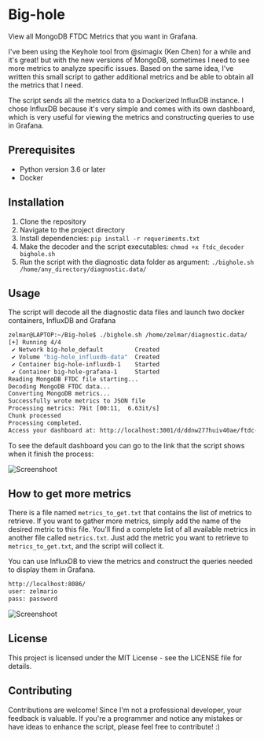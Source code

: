 # Big-hole
View all MongoDB FTDC Metrics that you want in Grafana.

I've been using the Keyhole tool from @simagix (Ken Chen) for a while and it's great! but with the new versions of MongoDB, sometimes I need to see more metrics to analyze specific issues.
Based on the same idea, I've written this small script to gather additional metrics and be able to obtain all the metrics that I need.

The script sends all the metrics data to a Dockerized InfluxDB instance. I chose InfluxDB because it's very simple and comes with its own dashboard, which is very useful for viewing the metrics and constructing queries to use in Grafana.

## Prerequisites
- Python version 3.6 or later
- Docker

## Installation
1. Clone the repository
2. Navigate to the project directory
3. Install dependencies: `pip install -r requeriments.txt`
4. Make the decoder and the script executables: `chmod +x ftdc_decoder bighole.sh`
6. Run the script with the diagnostic data folder as argument: `./bighole.sh /home/any_directory/diagnostic.data/`

## Usage
The script will decode all the diagnostic data files and launch two docker containers, InfluxDB and Grafana

```bash
zelmar@LAPTOP:~/Big-hole$ ./bighole.sh /home/zelmar/diagnostic.data/
[+] Running 4/4
 ✔ Network big-hole_default         Created                                                                                                                0.0s
 ✔ Volume "big-hole_influxdb-data"  Created                                                                                                                0.0s
 ✔ Container big-hole-influxdb-1    Started                                                                                                                0.7s
 ✔ Container big-hole-grafana-1     Started                                                                                                                1.0s
Reading MongoDB FTDC file starting...
Decoding MongoDB FTDC data...
Converting MongoDB metrics...
Successfully wrote metrics to JSON file
Processing metrics: 79it [00:11,  6.63it/s]
Chunk processed
Processing completed.
Access your dashboard at: http://localhost:3001/d/ddnw277huiv40ae/ftdc-dashboard?orgId=1&from=1714151615931&to=1724692415930
```


To see the default dashboard you can go to the link that the script shows when it finish the process:

![Screenshoot](https://github.com/zelmario/Big-hole/blob/main/big_hole.png?raw=true)


## How to get more metrics
There is a file named `metrics_to_get.txt` that contains the list of metrics to retrieve. If you want to gather more metrics, simply add the name of the desired metric to this file.
You'll find a complete list of all available metrics in another file called `metrics.txt`. Just add the metric you want to retrieve to `metrics_to_get.txt`, and the script will collect it.

You can use InfluxDB to view the metrics and construct the queries needed to display them in Grafana.
```bash
http://localhost:8086/
user: zelmario
pass: password
```

![Screenshoot](https://github.com/zelmario/Big-hole/blob/main/influxdb.png?raw=true)

## License
This project is licensed under the MIT License - see the LICENSE file for details.

## Contributing
Contributions are welcome! Since I'm not a professional developer, your feedback is valuable. If you're a programmer and notice any mistakes or have ideas to enhance the script, please feel free to contribute! :)

